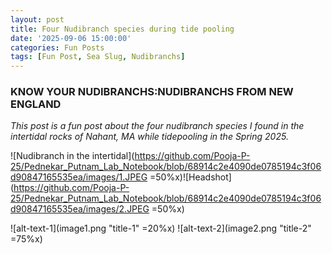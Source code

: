```yaml
---
layout: post
title: Four Nudibranch species during tide pooling
date: '2025-09-06 15:00:00'
categories: Fun Posts
tags: [Fun Post, Sea Slug, Nudibranchs]
---
```

### KNOW YOUR NUDIBRANCHS:NUDIBRANCHS FROM NEW ENGLAND 

*This post is a fun post about the four nudibranch species I found in the intertidal rocks of Nahant, MA while tidepooling in the Spring 2025.*

![Nudibranch in the intertidal](https://github.com/Pooja-P-25/Pednekar_Putnam_Lab_Notebook/blob/68914c2e4090de0785194c3f06d90847165535ea/images/1.JPEG =50%x)![Headshot](https://github.com/Pooja-P-25/Pednekar_Putnam_Lab_Notebook/blob/68914c2e4090de0785194c3f06d90847165535ea/images/2.JPEG =50%x) 


![alt-text-1](image1.png "title-1" =20%x) ![alt-text-2](image2.png "title-2" =75%x)